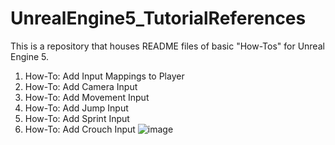 # UnrealEngine5_TutorialReferences
This is a repository that houses README files of basic "How-Tos" for Unreal Engine 5.

1. How-To: Add Input Mappings to Player
2. How-To: Add Camera Input
3. How-To: Add Movement Input
4. How-To: Add Jump Input
5. How-To: Add Sprint Input
6. How-To: Add Crouch Input
![image](https://github.com/user-attachments/assets/2ffeebc2-fcda-4190-9fdc-4fb443db5212)
